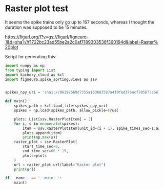 # Raster plot test

It seems the spike trains only go up to 167 seconds, whereas I thought the duration was supposed to be 15 minutes.

https://figurl.org/f?v=gs://figurl/figneuro-1&d=sha1://f1722bc23ad55be2a2c0af7189303536f360194d&label=Raster%20plot

Script for generating this:

```python
import numpy as np
from typing import List
import kachery_cloud as kcl
import figneuro.spike_sorting.views as ssv


spikes_npy_uri = 'sha1://96197669d7355a153683597a4f0fed376ecf785b?label=spikes.npy'

def main():
    spikes_path = kcl.load_file(spikes_npy_uri)
    spikes = np.load(spikes_path, allow_pickle=True)

    plots: List[ssv.RasterPlotItem] = []
    for i, s in enumerate(spikes):
        item = ssv.RasterPlotItem(unit_id=(i + 1), spike_times_sec=s.astype(np.float32))
        plots.append(item)
        print(np.max(s))
    raster_plot = ssv.RasterPlot(
        start_time_sec=0,
        end_time_sec=60 * 15,
        plots=plots
    )
    url = raster_plot.url(label="Raster plot")
    print(url)

if __name__ == '__main__':
    main()
```